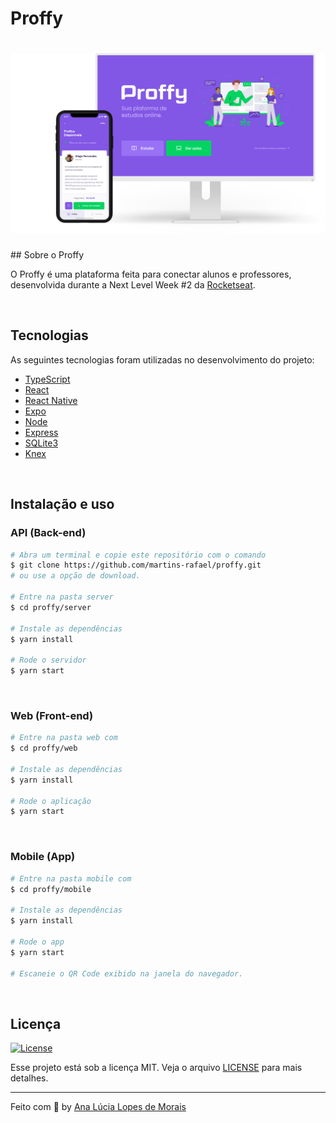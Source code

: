 # Proffy

<h1 align="center" >
  <img alt="happy" title="happy" src="./assets/proffy.png" />
</h1>
## Sobre o Proffy

O Proffy é uma plataforma feita para conectar alunos e professores, desenvolvida durante a Next Level Week #2 da [Rocketseat](https://rocketseat.com.br/).

<br>

## Tecnologias

As seguintes tecnologias foram utilizadas no desenvolvimento do projeto:

- [TypeScript](https://www.typescriptlang.org/)
- [React](https://reactjs.org/)
- [React Native](https://reactnative.dev/)
- [Expo](https://expo.io/)
- [Node](https://nodejs.org/en/)
- [Express](https://expressjs.com/)
- [SQLite3](https://www.sqlite.org/index.html)
- [Knex](http://knexjs.org/)

<br>

## Instalação e uso

### API (Back-end)

```bash
# Abra um terminal e copie este repositório com o comando
$ git clone https://github.com/martins-rafael/proffy.git
# ou use a opção de download.

# Entre na pasta server 
$ cd proffy/server

# Instale as dependências
$ yarn install

# Rode o servidor
$ yarn start
```

<br>

### Web (Front-end)

```bash
# Entre na pasta web com 
$ cd proffy/web

# Instale as dependências
$ yarn install

# Rode o aplicação
$ yarn start
```

<br>

### Mobile (App)

```bash
# Entre na pasta mobile com 
$ cd proffy/mobile

# Instale as dependências
$ yarn install

# Rode o app
$ yarn start

# Escaneie o QR Code exibido na janela do navegador.
```

<br>

## Licença
<a href="https://opensource.org/licenses/MIT">
    <img alt="License" src="https://img.shields.io/badge/license-MIT-04D361?style=flat-square">
</a>

<br>

Esse projeto está sob a licença MIT. Veja o arquivo [LICENSE](/LICENSE) para mais detalhes.

---

Feito com :purple_heart: by [Ana Lúcia Lopes de Morais](https://github.com/analopesdev)